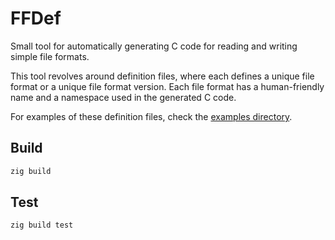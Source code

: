# FFDef

Small tool for automatically generating C code for reading and writing simple
file formats.

This tool revolves around definition files, where each defines a unique file
format or a unique file format version. Each file format has a human-friendly
name and a namespace used in the generated C code.

For examples of these definition files, check the [examples directory](examples).

## Build

```sh
zig build
```

## Test

```sh
zig build test
```
